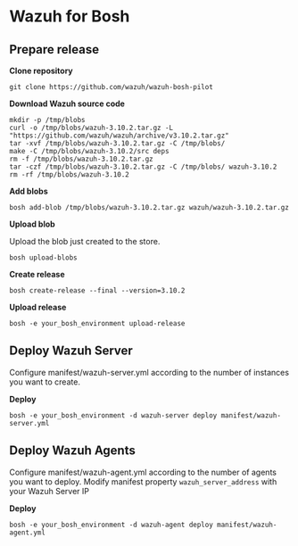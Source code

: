 # Wazuh for Bosh

## Prepare release

**Clone repository**

```
git clone https://github.com/wazuh/wazuh-bosh-pilot
```


**Download Wazuh source code**

```
mkdir -p /tmp/blobs
curl -o /tmp/blobs/wazuh-3.10.2.tar.gz -L "https://github.com/wazuh/wazuh/archive/v3.10.2.tar.gz"
tar -xvf /tmp/blobs/wazuh-3.10.2.tar.gz -C /tmp/blobs/
make -C /tmp/blobs/wazuh-3.10.2/src deps
rm -f /tmp/blobs/wazuh-3.10.2.tar.gz
tar -czf /tmp/blobs/wazuh-3.10.2.tar.gz -C /tmp/blobs/ wazuh-3.10.2
rm -rf /tmp/blobs/wazuh-3.10.2
```

**Add blobs**

```
bosh add-blob /tmp/blobs/wazuh-3.10.2.tar.gz wazuh/wazuh-3.10.2.tar.gz
```

**Upload blob**

Upload the blob just created to the store.

```
bosh upload-blobs
```

**Create release**

```
bosh create-release --final --version=3.10.2
```

**Upload release**

```
bosh -e your_bosh_environment upload-release
```

## Deploy Wazuh Server
Configure manifest/wazuh-server.yml according to the number of instances you want to create.

**Deploy**
```
bosh -e your_bosh_environment -d wazuh-server deploy manifest/wazuh-server.yml
```

## Deploy Wazuh Agents
Configure manifest/wazuh-agent.yml according to the number of agents you want to deploy.
Modify manifest property ```wazuh_server_address``` with your Wazuh Server IP

**Deploy**
```
bosh -e your_bosh_environment -d wazuh-agent deploy manifest/wazuh-agent.yml
```
